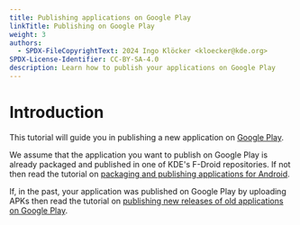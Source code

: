 ```yaml
---
title: Publishing applications on Google Play
linkTitle: Publishing on Google Play
weight: 3
authors:
  - SPDX-FileCopyrightText: 2024 Ingo Klöcker <kloecker@kde.org>
SPDX-License-Identifier: CC-BY-SA-4.0
description: Learn how to publish your applications on Google Play
---
```


# Introduction

This tutorial will guide you in publishing a new application on [Google Play](https://play.google.com/store/apps).

We assume that the application you want to publish on Google Play is already packaged and published in one of KDE's F-Droid repositories. If not then read the tutorial on [packaging and publishing applications for Android](../index-1.md).

If, in the past, your application was published on Google Play by uploading APKs then read the tutorial on [publishing new releases of old applications on Google Play](releasing-old-apps.md).
